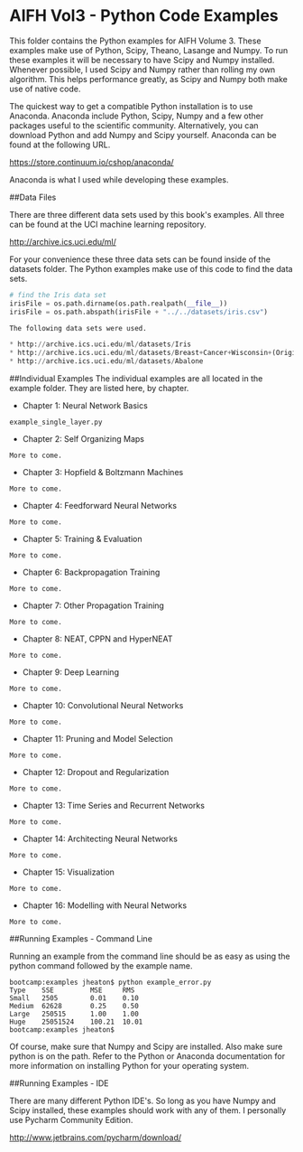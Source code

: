 AIFH Vol3  - Python Code Examples
====
This folder contains the Python examples for AIFH Volume 3.  These examples make use of 
Python, Scipy, Theano, Lasange and Numpy.  To run these examples it will be necessary to 
have Scipy and Numpy installed.  Whenever possible, I used Scipy and Numpy rather than 
rolling my own algorithm.  This helps performance greatly, as Scipy and Numpy both make 
use of native  code.

The quickest way to get a compatible Python installation is to use Anaconda.  Anaconda
include Python, Scipy, Numpy and a few other packages useful to the scientific community.
Alternatively, you can download Python and add Numpy and Scipy yourself.  Anaconda
can be found at the following URL.

https://store.continuum.io/cshop/anaconda/

Anaconda is what I used while developing these examples.

##Data Files

There are three different data sets used by this book's examples.  All three can be found
at the UCI machine learning repository.

http://archive.ics.uci.edu/ml/

For your convenience these three data sets can be found inside of the datasets folder.
The Python examples make use of this code to find the data sets.

```python
# find the Iris data set
irisFile = os.path.dirname(os.path.realpath(__file__))
irisFile = os.path.abspath(irisFile + "../../datasets/iris.csv")

The following data sets were used.

* http://archive.ics.uci.edu/ml/datasets/Iris
* http://archive.ics.uci.edu/ml/datasets/Breast+Cancer+Wisconsin+(Original)
* http://archive.ics.uci.edu/ml/datasets/Abalone
```

##Individual Examples
The individual examples are all located in the example folder.  They are listed here,
by chapter.

* Chapter 1: Neural Network Basics
```
example_single_layer.py
```
* Chapter 2: Self Organizing Maps
```
More to come.
```
* Chapter 3: Hopfield & Boltzmann Machines
```
More to come.
```
* Chapter 4: Feedforward Neural Networks
```
More to come.
```
* Chapter 5: Training & Evaluation
```
More to come.
```
* Chapter 6: Backpropagation Training
```
More to come.
```
* Chapter 7: Other Propagation Training
```
More to come.
```
* Chapter 8: NEAT, CPPN and HyperNEAT
```
More to come.
```
* Chapter 9: Deep Learning
```
More to come.
```
* Chapter 10: Convolutional Neural Networks
```
More to come.
```
* Chapter 11: Pruning and Model Selection
```
More to come.
```
* Chapter 12: Dropout and Regularization
```
More to come.
```
* Chapter 13: Time Series and Recurrent Networks
```
More to come.
```
* Chapter 14: Architecting Neural Networks
```
More to come.
```
* Chapter 15: Visualization
```
More to come.
```
* Chapter 16: Modelling with Neural Networks
```
More to come.
```

##Running Examples - Command Line

Running an example from the command line should be as easy as using the python command
followed by the example name.

```
bootcamp:examples jheaton$ python example_error.py
Type	SSE			MSE		RMS
Small	2505		0.01	0.10
Medium	62628		0.25	0.50
Large	250515		1.00	1.00
Huge	25051524	100.21	10.01
bootcamp:examples jheaton$ 
```

Of course, make sure that Numpy and Scipy are installed.  Also make sure python is 
on the path.  Refer to the Python or Anaconda documentation for more information on
installing Python for your operating system.

##Running Examples - IDE

There are many different Python IDE's.  So long as you have Numpy and Scipy installed,
these examples should work with any of them.  I personally use Pycharm Community Edition.

http://www.jetbrains.com/pycharm/download/